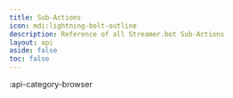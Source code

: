 ```yaml
---
title: Sub-Actions
icon: mdi:lightning-bolt-outline
description: Reference of all Streamer.bot Sub-Actions
layout: api
aside: false
toc: false
---
```


:api-category-browser